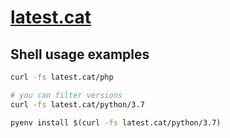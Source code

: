 # [latest.cat](https://latest.cat)

## Shell usage examples

```bash
curl -fs latest.cat/php

# you can filter versions
curl -fs latest.cat/python/3.7

pyenv install $(curl -fs latest.cat/python/3.7)

```
